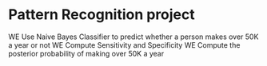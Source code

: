 # Pattern Recognition project
WE Use Naive Bayes Classifier to predict whether a person makes over 50K a year or
not
WE Compute Sensitivity and Specificity
WE Compute the posterior probability of making over 50K a year
